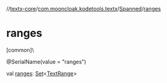 //[textx-core](../../../index.md)/[com.mooncloak.kodetools.textx](../index.md)/[Spanned](index.md)/[ranges](ranges.md)

# ranges

[common]\

@SerialName(value = &quot;ranges&quot;)

val [ranges](ranges.md): [Set](https://kotlinlang.org/api/latest/jvm/stdlib/kotlin.collections/-set/index.html)&lt;[TextRange](../-text-range/index.md)&gt;

